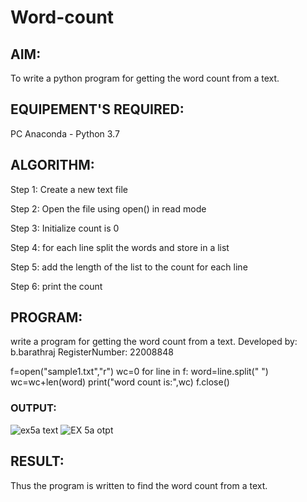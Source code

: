 # Word-count
## AIM:
To write a python program for getting the word count from a text.
## EQUIPEMENT'S REQUIRED: 
PC
Anaconda - Python 3.7
## ALGORITHM: 
Step 1:
Create a new text file

Step 2:
Open the file using open() in read mode

Step 3:
Initialize count is 0

Step 4:
for each line split the words and store in a list

Step 5:
add the length of the list to the count for each line

Step 6:
print the count
## PROGRAM:
write a program for getting the word count from a text.
Developed by: b.barathraj
RegisterNumber: 22008848

f=open("sample1.txt","r")
wc=0
for line in f:
    word=line.split(" ")
    wc=wc+len(word)
print("word count is:",wc)
f.close()
### OUTPUT:
![ex5a text](https://user-images.githubusercontent.com/121490575/215019437-3d973cec-1452-4dd5-8081-e08833f08a54.png)
![EX 5a otpt](https://user-images.githubusercontent.com/121490575/215019496-98220db6-6d86-40c4-b675-71904d06a402.png)




## RESULT:
Thus the program is written to find the word count from a text.
